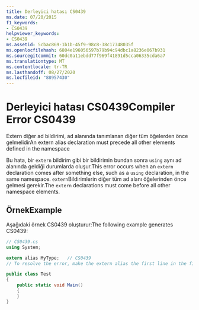 ```yaml
---
title: Derleyici hatası CS0439
ms.date: 07/20/2015
f1_keywords:
- CS0439
helpviewer_keywords:
- CS0439
ms.assetid: 5cbac869-1b1b-45f9-98c8-38c17348035f
ms.openlocfilehash: 6804e196056597b79b94c94dbc1a8236e067b931
ms.sourcegitcommit: 60dc0a11ebdd77f969f41891d5cca06335cda6a7
ms.translationtype: MT
ms.contentlocale: tr-TR
ms.lasthandoff: 08/27/2020
ms.locfileid: "88957430"
---
```

# <a name="compiler-error-cs0439"></a><span data-ttu-id="e3c94-102">Derleyici hatası CS0439</span><span class="sxs-lookup"><span data-stu-id="e3c94-102">Compiler Error CS0439</span></span>

<span data-ttu-id="e3c94-103">Extern diğer ad bildirimi, ad alanında tanımlanan diğer tüm öğelerden önce gelmelidir</span><span class="sxs-lookup"><span data-stu-id="e3c94-103">An extern alias declaration must precede all other elements defined in the namespace</span></span>

<span data-ttu-id="e3c94-104">Bu hata, bir `extern` bildirim gibi bir bildirimin bundan sonra `using` aynı ad alanında geldiği durumlarda oluşur.</span><span class="sxs-lookup"><span data-stu-id="e3c94-104">This error occurs when an `extern` declaration comes after something else, such as a `using` declaration, in the same namespace.</span></span> <span data-ttu-id="e3c94-105">`extern`Bildirimlerin diğer tüm ad alanı öğelerinden önce gelmesi gerekir.</span><span class="sxs-lookup"><span data-stu-id="e3c94-105">The `extern` declarations must come before all other namespace elements.</span></span>

## <a name="example"></a><span data-ttu-id="e3c94-106">Örnek</span><span class="sxs-lookup"><span data-stu-id="e3c94-106">Example</span></span>

<span data-ttu-id="e3c94-107">Aşağıdaki örnek CS0439 oluşturur:</span><span class="sxs-lookup"><span data-stu-id="e3c94-107">The following example generates CS0439:</span></span>

```csharp
// CS0439.cs
using System;

extern alias MyType;   // CS0439
// To resolve the error, make the extern alias the first line in the file.

public class Test
{
    public static void Main()
    {
    }
}
```
